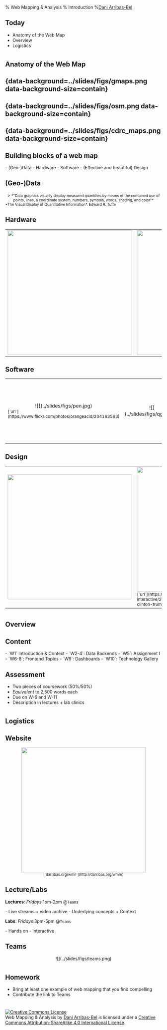 % Web Mapping & Analysis
% Introduction
%[Dani Arribas-Bel](http://darribas.org)

## Today

- Anatomy of the Web Map
- Overview
- Logistics

#
## Anatomy of the Web Map
## {data-background=../slides/figs/gmaps.png data-background-size=contain}
## {data-background=../slides/figs/osm.png data-background-size=contain}
## {data-background=../slides/figs/cdrc_maps.png data-background-size=contain}

## Building blocks of a web map

<div class='fragment'>
- (Geo-)Data
- Hardware
- Software
- (Effective and beautiful) Design
</div>

## (Geo-)Data

<CENTER>
> <SMALL> *"Data graphics visually display measured quantities by means of the combined use of points, lines, a coordinate system, numbers, symbols, words, shading, and color"*</SMALL>
</CENTER>

<SMALL>
   *The Visual Display of Quantitative Information*. Edward R. Tufte
</SMALL>

## Hardware

<table>
<col width="50%">
<col width="50%">
<tr>
    <td><CENTER><img src="../slides/figs/paper_map.svg" height="400"></CENTER></td>
    <td><CENTER><img src="../slides/figs/server.jpg" height="400"></CENTER></td>
</tr>
</table>

## Software

<table>
<col width="33%">
<col width="33%">
<col width="33%">
<tr>
    <td><CENTER>![](../slides/figs/pen.jpg)</CENTER><SMALL>[`url`](https://www.flickr.com/photos/orangeacid/204163563)</SMALL></td>
    <td><CENTER>![](../slides/figs/qgis.png)</CENTER></td>
    <td><CENTER><img src="../slides/figs/code.png" height="200"></CENTER></td>
</tr>
</table>

## Design

<table>
<col width="50%">
<col width="50%">
<tr>
    <td><CENTER><img src="../slides/figs/bad_mashup.png" height="400"></CENTER></td>
    <td><CENTER><img src="../slides/figs/election_map.png" height="400"></CENTER><SMALL>[`url`](https://www.theguardian.com/us-news/ng-interactive/2016/nov/08/us-election-2016-results-live-clinton-trump?view=map&type=presidential)</SMALL></td>
</tr>
</table>

#
## Overview
## Content

<LEFT>
- `W1` Introduction & Context
</LEFT>

<LEFT>
    - `W2-4`: <span class='hlg'>Data Backends</span>
</LEFT>

<LEFT>
- `W5`: Assignment I
</LEFT>

<LEFT>
- `W6-8`: <span class='hlg'>Frontend Topics</span>
</LEFT>

<LEFT>
- `W9`: Dashboards
</LEFT>

<LEFT>
- `W10`: Technology Gallery
</LEFT>

## Assessment

- Two pieces of <span class='hlg'>coursework</span> (50%/50%)
- *Equivalent* to 2,500 words each
- Due on <span class='hlg'>W-6</span> and <span class='hlg'>W-11</span>
- Description in lectures + lab clinics

#
## Logistics

## Website

<CENTER>
    <img src="../slides/figs/course_website.png" height="400">
</CENTER>

<CENTER><SMALL>
[`darribas.org/wmn`](http://darribas.org/wmn/)
</SMALL></CENTER>

## Lecture/Labs

**Lectures**: *Fridays* 1pm-2pm @`Teams`

<LEFT>
- Live streams + video archive
</LEFT>

<LEFT>
- Underlying concepts + Context
</LEFT>

**Labs**: *Fridays* 3pm-5pm @`Teams`

<LEFT>
- Hands on
</LEFT>

<LEFT>
- Interactive
</LEFT>

## Teams

<CENTER>
    ![](../slides/figs/teams.png)
</CENTER>

#
## Homework

<div class='fragment'>

- Bring at least one example of <span class='hlg'>web mapping</span> that you find <span class='hlg'>compelling</span>
- Contribute the link to Teams
</div>

#
<a rel="license" href="http://creativecommons.org/licenses/by-sa/4.0/"><img alt="Creative Commons License" style="border-width:0" src="https://i.creativecommons.org/l/by-sa/4.0/88x31.png" /></a><br /><span xmlns:dct="http://purl.org/dc/terms/" property="dct:title">Web Mapping & Analysis</span> by <a xmlns:cc="http://creativecommons.org/ns#" href="http://darribas.org" property="cc:attributionName" rel="cc:attributionURL">Dani Arribas-Bel</a> is licensed under a <a rel="license" href="http://creativecommons.org/licenses/by-sa/4.0/">Creative Commons Attribution-ShareAlike 4.0 International License</a>.

